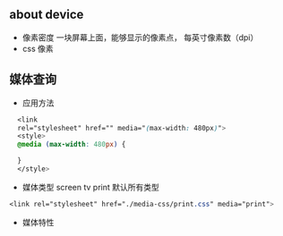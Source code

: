 ## about device

- 像素密度
   一块屏幕上面，能够显示的像素点， 每英寸像素数（dpi）
- css 像素

## 媒体查询
- 应用方法
```css
  <link 
  rel="stylesheet" href="" media="(max-width: 480px)">
  <style>
  @media (max-width: 480px) {

  }
  </style>
```
- 媒体类型
  screen tv print 
  默认所有类型
```css
<link rel="stylesheet" href="./media-css/print.css" media="print">
```
- 媒体特性

  